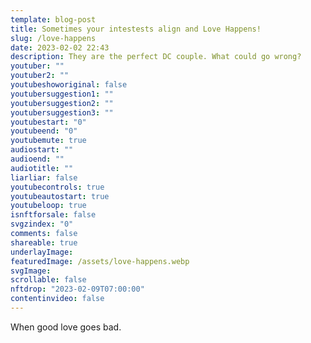 ```yaml
---
template: blog-post
title: Sometimes your intestests align and Love Happens! 
slug: /love-happens
date: 2023-02-02 22:43
description: They are the perfect DC couple. What could go wrong?
youtuber: ""
youtuber2: ""
youtubeshoworiginal: false
youtubersuggestion1: ""
youtubersuggestion2: ""
youtubersuggestion3: ""
youtubestart: "0"
youtubeend: "0"
youtubemute: true
audiostart: ""
audioend: ""
audiotitle: ""
liarliar: false
youtubecontrols: true
youtubeautostart: true
youtubeloop: true
isnftforsale: false
svgzindex: "0"
comments: false
shareable: true
underlayImage: 
featuredImage: /assets/love-happens.webp
svgImage:
scrollable: false
nftdrop: "2023-02-09T07:00:00"
contentinvideo: false
---
```

When good love goes bad.






<!-- https://youtu.be/VgdB9QYKeyM -->

<!-- XjuLZwlDxh8 -->